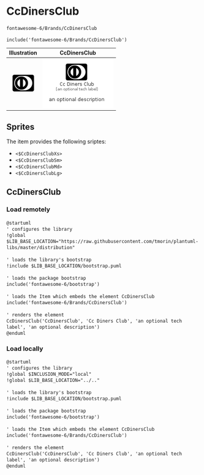 # CcDinersClub


```text
fontawesome-6/Brands/CcDinersClub
```

```text
include('fontawesome-6/Brands/CcDinersClub')
```



| Illustration | CcDinersClub |
| :---: | :---: |
| ![illustration for Illustration](../../fontawesome-6/Brands/CcDinersClub.png) | ![illustration for CcDinersClub](../../fontawesome-6/Brands/CcDinersClub.Local.png) |



## Sprites
The item provides the following sriptes:

- `<$CcDinersClubXs>`
- `<$CcDinersClubSm>`
- `<$CcDinersClubMd>`
- `<$CcDinersClubLg>`





## CcDinersClub

### Load remotely
```plantuml
@startuml
' configures the library
!global $LIB_BASE_LOCATION="https://raw.githubusercontent.com/tmorin/plantuml-libs/master/distribution"

' loads the library's bootstrap
!include $LIB_BASE_LOCATION/bootstrap.puml

' loads the package bootstrap
include('fontawesome-6/bootstrap')

' loads the Item which embeds the element CcDinersClub
include('fontawesome-6/Brands/CcDinersClub')

' renders the element
CcDinersClub('CcDinersClub', 'Cc Diners Club', 'an optional tech label', 'an optional description')
@enduml
```

### Load locally
```plantuml
@startuml
' configures the library
!global $INCLUSION_MODE="local"
!global $LIB_BASE_LOCATION="../.."

' loads the library's bootstrap
!include $LIB_BASE_LOCATION/bootstrap.puml

' loads the package bootstrap
include('fontawesome-6/bootstrap')

' loads the Item which embeds the element CcDinersClub
include('fontawesome-6/Brands/CcDinersClub')

' renders the element
CcDinersClub('CcDinersClub', 'Cc Diners Club', 'an optional tech label', 'an optional description')
@enduml
```

